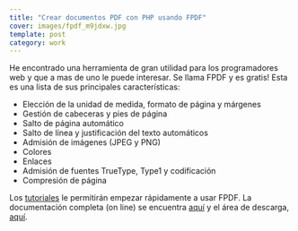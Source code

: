 ```yaml
---
title: "Crear documentos PDF con PHP usando FPDF"
cover: images/fpdf_m9jdxw.jpg
template: post
category: work
---
```


He encontrado una herramienta de gran utilidad para los programadores web y que a mas de uno le puede interesar. Se llama FPDF y es gratis! Esta es una lista de sus principales características:

- Elección de la unidad de medida, formato de página y márgenes
- Gestión de cabeceras y pies de página
- Salto de página automático
- Salto de línea y justificación del texto automáticos
- Admisión de imágenes (JPEG y PNG)
- Colores
- Enlaces
- Admisión de fuentes TrueType, Type1 y codificación
- Compresión de página

Los [tutoriales](http://www.fpdf.org/es/tutorial/index.php) le permitirán empezar rápidamente a usar FPDF. La documentación completa (on line) se encuentra [aquí](http://www.fpdf.org/es/doc/index.php) y el área de descarga, [aquí](http://www.fpdf.org/es/download.php).
